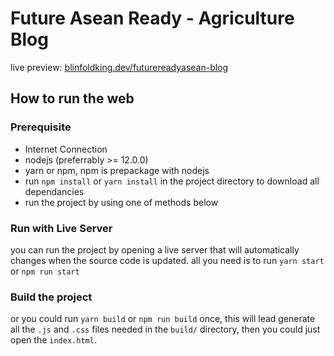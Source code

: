 # Future Asean Ready - Agriculture Blog

live preview: [blinfoldking.dev/futurereadyasean-blog](blinfoldking.dev/futurereadyasean-blog)

## How to run the web
### Prerequisite
* Internet Connection
* nodejs (preferrably >= 12.0.0)
* yarn or npm, npm is prepackage with nodejs
* run `npm install` or `yarn install` in the project directory to download all dependancies
* run the project by using one of methods below

### Run with Live Server
you can run the project by opening a live server that will automatically changes when the source code is updated. all you need is to run `yarn start` or `npm run start`

### Build the project
or you could run `yarn build` or `npm run build` once, this will lead generate all the `.js` and `.css` files needed in the `build/` directory, then you could just open the `index.html`.
